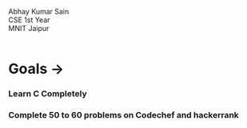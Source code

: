 Abhay Kumar Sain <br>
CSE 1st Year <br>
MNIT Jaipur <br><br>

# Goals ->
### Learn C Completely <br>
### Complete 50 to 60 problems on Codechef and hackerrank <br> <br>


